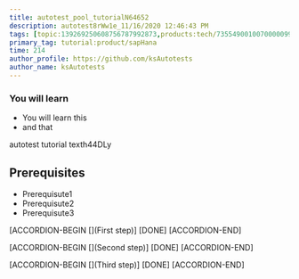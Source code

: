 ```yaml
---
title: autotest_pool_tutorialN64652
description: autotest8rWw1e_11/16/2020 12:46:43 PM
tags: [topic:139269250608756787992873,products:tech/73554900100700000996,tutorial:experience/advanced]
primary_tag: tutorial:product/sapHana
time: 214
author_profile: https://github.com/ksAutotests
author_name: ksAutotests
---
```

### You will learn
- You will learn this
- and that

autotest tutorial texth44DLy

## Prerequisites
- Prerequisute1
- Prerequisute2
- Prerequisute3

[ACCORDION-BEGIN [](First step)]
[DONE]
[ACCORDION-END]

[ACCORDION-BEGIN [](Second step)]
[DONE]
[ACCORDION-END]

[ACCORDION-BEGIN [](Third step)]
[DONE]
[ACCORDION-END]


